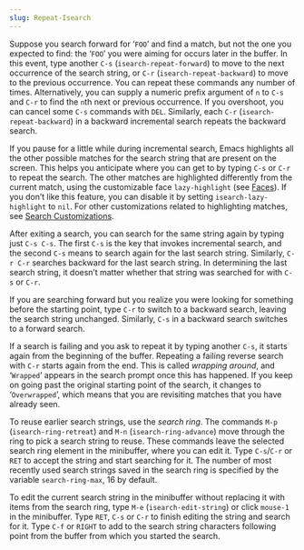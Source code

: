 ```yaml
---
slug: Repeat-Isearch
---
```


Suppose you search forward for ‘`FOO`’ and find a match, but not the one you expected to find: the ‘`FOO`’ you were aiming for occurs later in the buffer. In this event, type another `C-s` (`isearch-repeat-forward`) to move to the next occurrence of the search string, or `C-r` (`isearch-repeat-backward`) to move to the previous occurrence. You can repeat these commands any number of times. Alternatively, you can supply a numeric prefix argument of `n` to `C-s` and `C-r` to find the `n`th next or previous occurrence. If you overshoot, you can cancel some `C-s` commands with `DEL`. Similarly, each `C-r` (`isearch-repeat-backward`) in a backward incremental search repeats the backward search.

If you pause for a little while during incremental search, Emacs highlights all the other possible matches for the search string that are present on the screen. This helps you anticipate where you can get to by typing `C-s` or `C-r` to repeat the search. The other matches are highlighted differently from the current match, using the customizable face `lazy-highlight` (see [Faces](Faces)). If you don’t like this feature, you can disable it by setting `isearch-lazy-highlight` to `nil`. For other customizations related to highlighting matches, see [Search Customizations](Search-Customizations).

After exiting a search, you can search for the same string again by typing just `C-s C-s`. The first `C-s` is the key that invokes incremental search, and the second `C-s` means to search again for the last search string. Similarly, `C-r C-r` searches backward for the last search string. In determining the last search string, it doesn’t matter whether that string was searched for with `C-s` or `C-r`.

If you are searching forward but you realize you were looking for something before the starting point, type `C-r` to switch to a backward search, leaving the search string unchanged. Similarly, `C-s` in a backward search switches to a forward search.

If a search is failing and you ask to repeat it by typing another `C-s`, it starts again from the beginning of the buffer. Repeating a failing reverse search with `C-r` starts again from the end. This is called *wrapping around*, and ‘`Wrapped`’ appears in the search prompt once this has happened. If you keep on going past the original starting point of the search, it changes to ‘`Overwrapped`’, which means that you are revisiting matches that you have already seen.

To reuse earlier search strings, use the *search ring*. The commands `M-p` (`isearch-ring-retreat`) and `M-n` (`isearch-ring-advance`) move through the ring to pick a search string to reuse. These commands leave the selected search ring element in the minibuffer, where you can edit it. Type `C-s`/`C-r` or `RET` to accept the string and start searching for it. The number of most recently used search strings saved in the search ring is specified by the variable `search-ring-max`, 16 by default.

To edit the current search string in the minibuffer without replacing it with items from the search ring, type `M-e` (`isearch-edit-string`) or click `mouse-1` in the minibuffer. Type `RET`, `C-s` or `C-r` to finish editing the string and search for it. Type `C-f` or `RIGHT` to add to the search string characters following point from the buffer from which you started the search.

